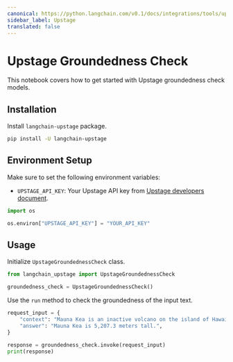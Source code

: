 ```yaml
---
canonical: https://python.langchain.com/v0.1/docs/integrations/tools/upstage_groundedness_check
sidebar_label: Upstage
translated: false
---
```


# Upstage Groundedness Check

This notebook covers how to get started with Upstage groundedness check models.

## Installation

Install `langchain-upstage` package.

```bash
pip install -U langchain-upstage
```

## Environment Setup

Make sure to set the following environment variables:

- `UPSTAGE_API_KEY`: Your Upstage API key from [Upstage developers document](https://developers.upstage.ai/docs/getting-started/quick-start).

```python
import os

os.environ["UPSTAGE_API_KEY"] = "YOUR_API_KEY"
```

## Usage

Initialize `UpstageGroundednessCheck` class.

```python
from langchain_upstage import UpstageGroundednessCheck

groundedness_check = UpstageGroundednessCheck()
```

Use the `run` method to check the groundedness of the input text.

```python
request_input = {
    "context": "Mauna Kea is an inactive volcano on the island of Hawai'i. Its peak is 4,207.3 m above sea level, making it the highest point in Hawaii and second-highest peak of an island on Earth.",
    "answer": "Mauna Kea is 5,207.3 meters tall.",
}

response = groundedness_check.invoke(request_input)
print(response)
```
